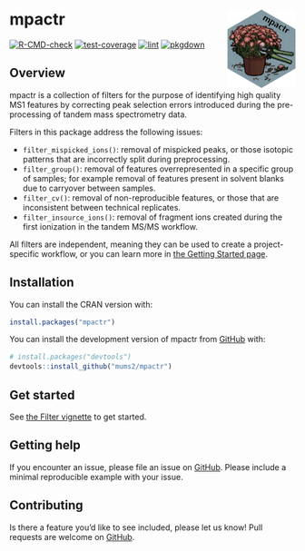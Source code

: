 
# mpactr <a href="https://www.mums2.org/mpactr/"><img src="man/figures/logo.png" align="right" height="138" alt="mpactr website" /></a>

<!-- README.md is generated from README.Rmd. Please edit that file -->
<!-- badges: start -->

[![R-CMD-check](https://github.com/mums2/mpactr/actions/workflows/r.yml/badge.svg)](https://github.com/mums2/mpactr/actions/workflows/r.yml)
[![test-coverage](https://github.com/mums2/mpactr/actions/workflows/test-coverage.yml/badge.svg)](https://github.com/mums2/mpactr/actions/workflows/test-coverage.yml)
[![lint](https://github.com/mums2/mpactr/actions/workflows/lintr.yml/badge.svg)](https://github.com/mums2/mpactr/actions/workflows/lintr.yml)
[![pkgdown](https://github.com/mums2/mpactr/actions/workflows/pkgdown.yaml/badge.svg)](https://github.com/mums2/mpactr/actions/workflows/pkgdown.yaml)
<!-- badges: end -->

## Overview

mpactr is a collection of filters for the purpose of identifying high
quality MS1 features by correcting peak selection errors introduced
during the pre-processing of tandem mass spectrometry data.

Filters in this package address the following issues:

- `filter_mispicked_ions()`: removal of mispicked peaks, or those
  isotopic patterns that are incorrectly split during preprocessing.
- `filter_group()`: removal of features overrepresented in a specific
  group of samples; for example removal of features present in solvent
  blanks due to carryover between samples.
- `filter_cv()`: removal of non-reproducible features, or those that are
  inconsistent between technical replicates.
- `filter_insource_ions()`: removal of fragment ions created during the
  first ionization in the tandem MS/MS workflow.

All filters are independent, meaning they can be used to create a
project-specific workflow, or you can learn more in [the Getting Started
page](https://www.mums2.org/mpactr/articles/mpactr.html).

## Installation

You can install the CRAN version with:

``` r
install.packages("mpactr")
```

You can install the development version of mpactr from
[GitHub](https://github.com/mums2/mpactr) with:

``` r
# install.packages("devtools")
devtools::install_github("mums2/mpactr")
```

## Get started

See [the Filter
vignette](https://www.mums2.org/mpactr/articles/mpactr.html) to get
started.

## Getting help

If you encounter an issue, please file an issue on
[GitHub](https://github.com/mums2/mpactr/issues). Please include a
minimal reproducible example with your issue.

## Contributing

Is there a feature you’d like to see included, please let us know! Pull
requests are welcome on [GitHub](https://github.com/mums2/mpactr/pulls).
